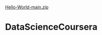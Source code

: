 [Hello-World-main.zip](https://github.com/bdonahue1991/DataScienceCoursera/files/6445467/Hello-World-main.zip)
# DataScienceCoursera
